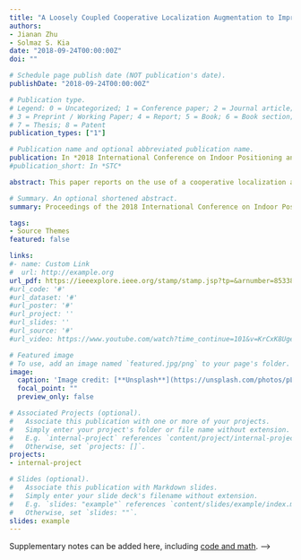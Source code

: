 ```yaml
---
title: "A Loosely Coupled Cooperative Localization Augmentation to Improve Human Geolocation in Indoor Environments"
authors:
- Jianan Zhu
- Solmaz S. Kia
date: "2018-09-24T00:00:00Z"
doi: ""

# Schedule page publish date (NOT publication's date).
publishDate: "2018-09-24T00:00:00Z"

# Publication type.
# Legend: 0 = Uncategorized; 1 = Conference paper; 2 = Journal article;
# 3 = Preprint / Working Paper; 4 = Report; 5 = Book; 6 = Book section;
# 7 = Thesis; 8 = Patent
publication_types: ["1"]

# Publication name and optional abbreviated publication name.
publication: In *2018 International Conference on Indoor Positioning and Indoor Navigation (IPIN)*
#publication_short: In *STC*

abstract: This paper reports on the use of a cooperative localization augmentation to increase the localization accuracy of human agents in an opportunistic fashion by processing interagent relative measurements. The main challenge in the decentralized cooperative localization algorithm design is how to account for the strong correlations, which the relative measurement updates create between the state estimates of the agents, with a reasonable communication cost. To keep track of the correlations agents need to communicate with each other through some form of a network-wide communication topology, which is hard to maintain for human agent localization applications. In this paper, we discuss a cooperative localization method that, instead of maintaining the correlations, accounts for them in an implicit manner by using conservative upper-bound estimates on the joint correlation matrix of the agents. This provably consistent loosely coupled cooperative localization method requires only the two agents involved in a relative range measurement to communicate with each other. Our results include the use of this algorithm for human agent localization via UWB ranging sensors. We demonstrate our results in simulation and experiments.

# Summary. An optional shortened abstract.
summary: Proceedings of the 2018 International Conference on Indoor Positioning and Indoor Navigation (IPIN)

tags:
- Source Themes
featured: false

links:
#- name: Custom Link
#  url: http://example.org
url_pdf: https://ieeexplore.ieee.org/stamp/stamp.jsp?tp=&arnumber=8533806
#url_code: '#'
#url_dataset: '#'
#url_poster: '#'
#url_project: ''
#url_slides: ''
#url_source: '#'
#url_video: https://www.youtube.com/watch?time_continue=101&v=KrCxK8UgeRM&feature=emb_title

# Featured image
# To use, add an image named `featured.jpg/png` to your page's folder. 
image:
  caption: 'Image credit: [**Unsplash**](https://unsplash.com/photos/pLCdAaMFLTE)'
  focal_point: ""
  preview_only: false

# Associated Projects (optional).
#   Associate this publication with one or more of your projects.
#   Simply enter your project's folder or file name without extension.
#   E.g. `internal-project` references `content/project/internal-project/index.md`.
#   Otherwise, set `projects: []`.
projects:
- internal-project

# Slides (optional).
#   Associate this publication with Markdown slides.
#   Simply enter your slide deck's filename without extension.
#   E.g. `slides: "example"` references `content/slides/example/index.md`.
#   Otherwise, set `slides: ""`.
slides: example
---
```

Supplementary notes can be added here, including [code and math](https://sourcethemes.com/academic/docs/writing-markdown-latex/). -->
